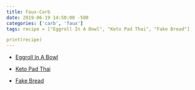 ```yaml
---
title: Faux-Carb
date: 2019-06-19 14:50:00 -500
categories: ['carb', 'faux']
tags: recipe = ["Eggroll In A Bowl", "Keto Pad Thai", "Fake Bread"]

print(recipe)
---
```


-   [Eggroll In A Bowl](Eggroll_In_A_Bowl "wikilink")
-   [Keto Pad Thai](Keto_Pad_Thai "wikilink")
-   [Fake Bread](Fake_Bread "wikilink")
